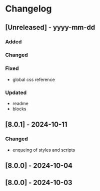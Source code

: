# Changelog
## [Unreleased] - yyyy-mm-dd

### Added

### Changed

### Fixed
- global css reference

### Updated
- readme
- blocks

## [8.0.1] - 2024-10-11


### Changed
- enqueing of styles and scripts

## [8.0.0] - 2024-10-04


## [8.0.0] - 2024-10-03
